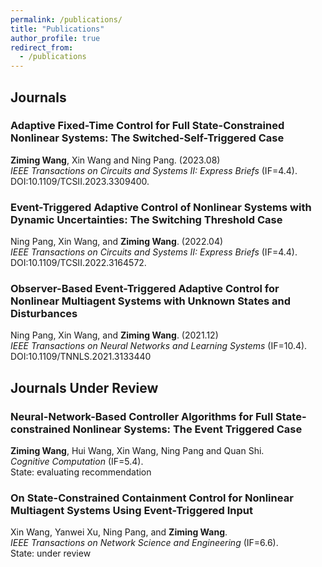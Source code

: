```yaml
---
permalink: /publications/
title: "Publications"
author_profile: true
redirect_from: 
  - /publications
---
```



## Journals
### Adaptive Fixed-Time Control for Full State-Constrained Nonlinear Systems: The Switched-Self-Triggered Case  
**Ziming Wang**, Xin Wang and Ning Pang. (2023.08)  
*IEEE Transactions on Circuits and Systems II: Express Briefs* (IF=4.4).  
DOI:10.1109/TCSII.2023.3309400.

### Event-Triggered Adaptive Control of Nonlinear Systems with Dynamic Uncertainties: The Switching Threshold Case  
Ning Pang, Xin Wang, and **Ziming Wang**. (2022.04)   
*IEEE Transactions on Circuits and Systems II: Express Briefs* (IF=4.4).  
DOI:10.1109/TCSII.2022.3164572.

### Observer-Based Event-Triggered Adaptive Control for Nonlinear Multiagent Systems with Unknown States and Disturbances  
Ning Pang, Xin Wang, and **Ziming Wang**. (2021.12)  
*IEEE Transactions on Neural Networks and Learning Systems* (IF=10.4).  
DOI:10.1109/TNNLS.2021.3133440

## Journals Under Review
### Neural-Network-Based Controller Algorithms for Full State-constrained Nonlinear Systems: The Event Triggered Case
**Ziming Wang**, Hui Wang, Xin Wang, Ning Pang and Quan Shi.  
*Cognitive Computation* (IF=5.4).  
State: evaluating recommendation

### On State-Constrained Containment Control for Nonlinear Multiagent Systems Using Event-Triggered Input
Xin Wang, Yanwei Xu, Ning Pang, and **Ziming Wang**.  
*IEEE Transactions on Network Science and Engineering* (IF=6.6).  
State: under review
